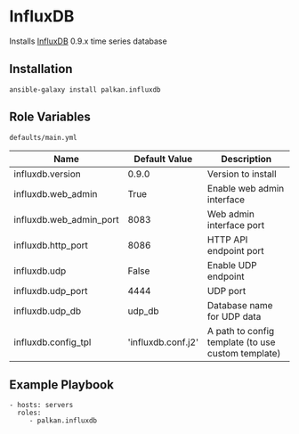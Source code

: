 InfluxDB
========

Installs [InfluxDB](http://influxdb.org/) 0.9.x time series database

Installation
--------------

`ansible-galaxy install palkan.influxdb`

Role Variables
--------------

`defaults/main.yml`

| Name                        | Default Value | Description                                                      |
|-----------------------------|---------------|------------------------------------------------------------------|
| influxdb.version            | 0.9.0         | Version to install                                               |
| influxdb.web_admin          | True          | Enable web admin interface                                       |
| influxdb.web_admin_port     | 8083          | Web admin interface port                                         |
| influxdb.http_port          | 8086          | HTTP API endpoint port                                           |
| influxdb.udp                | False         | Enable UDP endpoint                                              |
| influxdb.udp_port           | 4444          | UDP port                                                         |
| influxdb.udp_db             | udp_db        | Database name for UDP data                                       |
| influxdb.config_tpl         | 'influxdb.conf.j2' | A path to config template (to use custom template)               |

Example Playbook
-------------------------

    - hosts: servers
      roles:
         - palkan.influxdb
